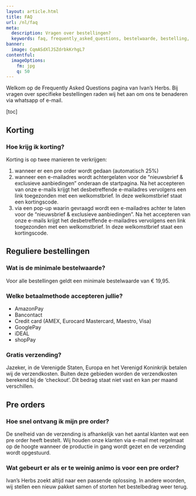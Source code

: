 ```yaml
---
layout: article.html
title: FAQ
url: /nl/faq
meta:
  description: Vragen over bestellingen?
  keywords: faq, frequently_asked_questions, bestelwaarde, bestelling, korting, pre_order, betaalmethode
banner:
  image: CqmASdXlJSZdrbkKrhgL7
contentful:
  imageOptions:
    fm: jpg
    q: 50
---
```

Welkom op de Frequently Asked Questions pagina van Ivan’s Herbs. Bij vragen over specifieke bestellingen raden wij het aan om ons te benaderen via whatsapp of e-mail.

[toc]

## Korting

### Hoe krijg ik korting?
Korting is op twee manieren te verkrijgen:
1) wanneer er een pre order wordt gedaan (automatisch 25%)
2) wanneer een e-mailadres wordt achtergelaten voor de “nieuwsbrief & exclusieve aanbiedingen” onderaan de startpagina. Na het accepteren van onze e-mails krijgt het desbetreffende e-mailadres vervolgens een link toegezonden met een welkomstbrief. In deze welkomstbrief staat een kortingscode.
3) via een pop-up waarin gevraagd wordt een e-mailadres achter te laten voor de “nieuwsbrief & exclusieve aanbiedingen”. Na het accepteren van onze e-mails krijgt het desbetreffende e-mailadres vervolgens een link toegezonden met een welkomstbrief. In deze welkomstbrief staat een kortingscode.

## Reguliere bestellingen

### Wat is de minimale bestelwaarde?
Voor alle bestellingen geldt een minimale bestelwaarde van € 19,95.

### Welke betaalmethode accepteren jullie?
* AmazonPay
* Bancontact
* Credit card (AMEX, Eurocard Mastercard, Maestro, Visa)
* GooglePay
* iDEAL
* shopPay

### Gratis verzending?
Jazeker, in de Verenigde Staten, Europa en het Verenigd Koninkrijk betalen wij de verzendkosten. Buiten deze gebieden worden de verzendkosten berekend bij de ‘checkout’. Dit bedrag staat niet vast en kan per maand verschillen.

## Pre orders

### Hoe snel ontvang ik mijn pre order?
De snelheid van de verzending is afhankelijk van het aantal klanten wat een pre order heeft bestelt. Wij houden onze klanten via e-mail met regelmaat op de hoogte wanneer de productie in gang wordt gezet en de verzending wordt opgestuurd.

### Wat gebeurt er als er te weinig animo is voor een pre order?
Ivan’s Herbs zoekt altijd naar een passende oplossing. In andere woorden, wij stellen een nieuw pakket samen of storten het bestelbedrag weer terug.
